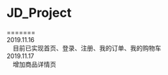 # JD_Project
=======
<br />
 2019.11.16  
&emsp;目前已实现首页、登录、注册、我的订单、我的购物车<br />
 2019.11.17  
&emsp;增加商品详情页<br />
